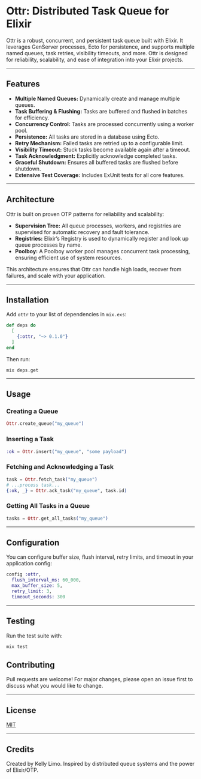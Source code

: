 # Ottr: Distributed Task Queue for Elixir

Ottr is a robust, concurrent, and persistent task queue built with Elixir. It leverages GenServer processes, Ecto for persistence, and supports multiple named queues, task retries, visibility timeouts, and more. Ottr is designed for reliability, scalability, and ease of integration into your Elixir projects.

---

## Features

- **Multiple Named Queues:** Dynamically create and manage multiple queues.
- **Task Buffering & Flushing:** Tasks are buffered and flushed in batches for efficiency.
- **Concurrency Control:** Tasks are processed concurrently using a worker pool.
- **Persistence:** All tasks are stored in a database using Ecto.
- **Retry Mechanism:** Failed tasks are retried up to a configurable limit.
- **Visibility Timeout:** Stuck tasks become available again after a timeout.
- **Task Acknowledgment:** Explicitly acknowledge completed tasks.
- **Graceful Shutdown:** Ensures all buffered tasks are flushed before shutdown.
- **Extensive Test Coverage:** Includes ExUnit tests for all core features.

---

## Architecture

Ottr is built on proven OTP patterns for reliability and scalability:

- **Supervision Tree:** All queue processes, workers, and registries are supervised for automatic recovery and fault tolerance.
- **Registries:** Elixir’s Registry is used to dynamically register and look up queue processes by name.
- **Poolboy:** A Poolboy worker pool manages concurrent task processing, ensuring efficient use of system resources.

This architecture ensures that Ottr can handle high loads, recover from failures, and scale with your application.

---

## Installation

Add `ottr` to your list of dependencies in `mix.exs`:

```elixir
def deps do
  [
    {:ottr, "~> 0.1.0"}
  ]
end
```

Then run:

```shell
mix deps.get
```

---

## Usage

### Creating a Queue

```elixir
Ottr.create_queue("my_queue")
```

### Inserting a Task

```elixir
:ok = Ottr.insert("my_queue", "some payload")
```

### Fetching and Acknowledging a Task

```elixir
task = Ottr.fetch_task("my_queue")
# ...process task...
{:ok, _} = Ottr.ack_task("my_queue", task.id)
```

### Getting All Tasks in a Queue

```elixir
tasks = Ottr.get_all_tasks("my_queue")
```

---

## Configuration

You can configure buffer size, flush interval, retry limits, and timeout in your application config:

```elixir
config :ottr,
  flush_interval_ms: 60_000,
  max_buffer_size: 5,
  retry_limit: 3,
  timeout_seconds: 300
```

---

## Testing

Run the test suite with:

```shell
mix test
```

## Contributing

Pull requests are welcome! For major changes, please open an issue first to discuss what you would like to change.

---

## License

[MIT](LICENSE)

---

## Credits

Created by Kelly Limo. Inspired by distributed queue systems and the power of Elixir/OTP.